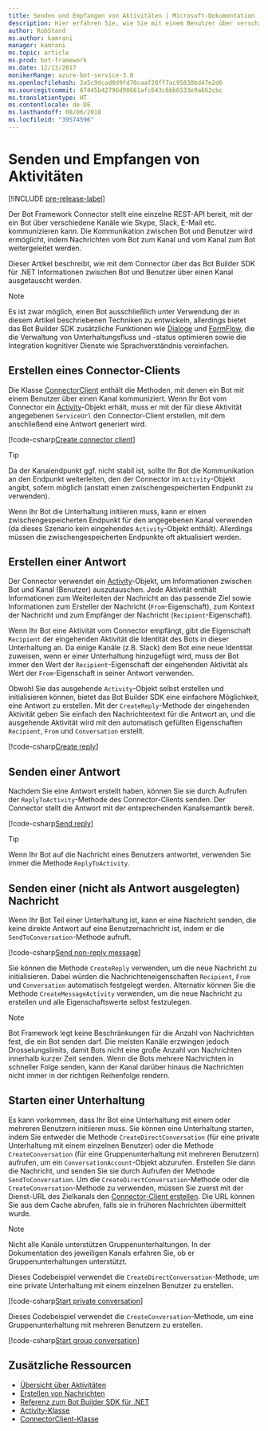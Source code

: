 ```yaml
---
title: Senden und Empfangen von Aktivitäten | Microsoft-Dokumentation
description: Hier erfahren Sie, wie Sie mit einem Benutzer über verschiedene Kanäle mit dem Connector-Dienst über das Bot Builder SDK für .NET Informationen austauschen.
author: RobStand
ms.author: kamrani
manager: kamrani
ms.topic: article
ms.prod: bot-framework
ms.date: 12/13/2017
monikerRange: azure-bot-service-3.0
ms.openlocfilehash: 2a5c9dcad0d9fd70caaf28ff7ac95830bd47e2d6
ms.sourcegitcommit: 67445b42796d90661afc643c6bb6533e9a662cbc
ms.translationtype: HT
ms.contentlocale: de-DE
ms.lasthandoff: 08/06/2018
ms.locfileid: "39574596"
---
```

# <a name="send-and-receive-activities"></a>Senden und Empfangen von Aktivitäten

[!INCLUDE [pre-release-label](../includes/pre-release-label-v3.md)]

Der Bot Framework Connector stellt eine einzelne REST-API bereit, mit der ein Bot über verschiedene Kanäle wie Skype, Slack, E-Mail etc. kommunizieren kann. Die Kommunikation zwischen Bot und Benutzer wird ermöglicht, indem Nachrichten vom Bot zum Kanal und vom Kanal zum Bot weitergeleitet werden. 

Dieser Artikel beschreibt, wie mit dem Connector über das Bot Builder SDK für .NET Informationen zwischen Bot und Benutzer über einen Kanal ausgetauscht werden. 

> [!NOTE]
> Es ist zwar möglich, einen Bot ausschließlich unter Verwendung der in diesem Artikel beschriebenen Techniken zu entwickeln, allerdings bietet das Bot Builder SDK zusätzliche Funktionen wie [Dialoge](bot-builder-dotnet-dialogs.md) und [FormFlow](bot-builder-dotnet-formflow.md), die die Verwaltung von Unterhaltungsfluss und -status optimieren sowie die Integration kognitiver Dienste wie Sprachverständnis vereinfachen.

## <a name="create-a-connector-client"></a>Erstellen eines Connector-Clients

Die Klasse [ConnectorClient][ConnectorClient] enthält die Methoden, mit denen ein Bot mit einem Benutzer über einen Kanal kommuniziert. Wenn Ihr Bot vom Connector ein <a href="https://docs.botframework.com/en-us/csharp/builder/sdkreference/dc/d2f/class_microsoft_1_1_bot_1_1_connector_1_1_activity.html" target="_blank">Activity</a>-Objekt erhält, muss er mit der für diese Aktivität angegebenen `ServiceUrl` den Connector-Client erstellen, mit dem anschließend eine Antwort generiert wird. 

[!code-csharp[Create connector client](../includes/code/dotnet-send-and-receive.cs#createConnectorClient)]

> [!TIP]
> Da der Kanalendpunkt ggf. nicht stabil ist, sollte Ihr Bot die Kommunikation an den Endpunkt weiterleiten, den der Connector im `Activity`-Objekt angibt, sofern möglich (anstatt einen zwischengespeicherten Endpunkt zu verwenden). 
>
> Wenn Ihr Bot die Unterhaltung initiieren muss, kann er einen zwischengespeicherten Endpunkt für den angegebenen Kanal verwenden (da dieses Szenario kein eingehendes `Activity`-Objekt enthält). Allerdings müssen die zwischengespeicherten Endpunkte oft aktualisiert werden. 

## <a id="create-reply"></a> Erstellen einer Antwort

Der Connector verwendet ein [Activity](bot-builder-dotnet-activities.md)-Objekt, um Informationen zwischen Bot und Kanal (Benutzer) auszutauschen. Jede Aktivität enthält Informationen zum Weiterleiten der Nachricht an das passende Ziel sowie Informationen zum Ersteller der Nachricht (`From`-Eigenschaft), zum Kontext der Nachricht und zum Empfänger der Nachricht (`Recipient`-Eigenschaft).

Wenn Ihr Bot eine Aktivität vom Connector empfängt, gibt die Eigenschaft `Recipient` der eingehenden Aktivität die Identität des Bots in dieser Unterhaltung an. Da einige Kanäle (z.B. Slack) dem Bot eine neue Identität zuweisen, wenn er einer Unterhaltung hinzugefügt wird, muss der Bot immer den Wert der `Recipient`-Eigenschaft der eingehenden Aktivität als Wert der `From`-Eigenschaft in seiner Antwort verwenden.

Obwohl Sie das ausgehende `Activity`-Objekt selbst erstellen und initialisieren können, bietet das Bot Builder SDK eine einfachere Möglichkeit, eine Antwort zu erstellen. Mit der `CreateReply`-Methode der eingehenden Aktivität geben Sie einfach den Nachrichtentext für die Antwort an, und die ausgehende Aktivität wird mit den automatisch gefüllten Eigenschaften `Recipient`, `From` und `Conversation` erstellt.

[!code-csharp[Create reply](../includes/code/dotnet-send-and-receive.cs#createReply)]

## <a name="send-a-reply"></a>Senden einer Antwort

Nachdem Sie eine Antwort erstellt haben, können Sie sie durch Aufrufen der `ReplyToActivity`-Methode des Connector-Clients senden. Der Connector stellt die Antwort mit der entsprechenden Kanalsemantik bereit. 

[!code-csharp[Send reply](../includes/code/dotnet-send-and-receive.cs#sendReply)]

> [!TIP]
> Wenn Ihr Bot auf die Nachricht eines Benutzers antwortet, verwenden Sie immer die Methode `ReplyToActivity`.

## <a name="send-a-non-reply-message"></a>Senden einer (nicht als Antwort ausgelegten) Nachricht 

Wenn Ihr Bot Teil einer Unterhaltung ist, kann er eine Nachricht senden, die keine direkte Antwort auf eine Benutzernachricht ist, indem er die `SendToConversation`-Methode aufruft. 

[!code-csharp[Send non-reply message](../includes/code/dotnet-send-and-receive.cs#sendNonReplyMessage)]

Sie können die Methode `CreateReply` verwenden, um die neue Nachricht zu initialisieren. Dabei würden die Nachrichteneigenschaften `Recipient`, `From` und `Conversation` automatisch festgelegt werden. Alternativ können Sie die Methode `CreateMessageActivity` verwenden, um die neue Nachricht zu erstellen und alle Eigenschaftswerte selbst festzulegen.

> [!NOTE]
> Bot Framework legt keine Beschränkungen für die Anzahl von Nachrichten fest, die ein Bot senden darf. Die meisten Kanäle erzwingen jedoch Drosselungslimits, damit Bots nicht eine große Anzahl von Nachrichten innerhalb kurzer Zeit senden. Wenn die Bots mehrere Nachrichten in schneller Folge senden, kann der Kanal darüber hinaus die Nachrichten nicht immer in der richtigen Reihenfolge rendern.

## <a name="start-a-conversation"></a>Starten einer Unterhaltung

Es kann vorkommen, dass Ihr Bot eine Unterhaltung mit einem oder mehreren Benutzern initiieren muss. Sie können eine Unterhaltung starten, indem Sie entweder die Methode `CreateDirectConversation` (für eine private Unterhaltung mit einem einzelnen Benutzer) oder die Methode `CreateConversation` (für eine Gruppenunterhaltung mit mehreren Benutzern) aufrufen, um ein `ConversationAccount`-Objekt abzurufen. Erstellen Sie dann die Nachricht, und senden Sie sie durch Aufrufen der Methode `SendToConversation`. Um die `CreateDirectConversation`-Methode oder die `CreateConversation`-Methode zu verwenden, müssen Sie zuerst mit der Dienst-URL des Zielkanals den [Connector-Client erstellen](#create-a-connector-client). Die URL können Sie aus dem Cache abrufen, falls sie in früheren Nachrichten übermittelt wurde. 

> [!NOTE]
> Nicht alle Kanäle unterstützen Gruppenunterhaltungen. In der Dokumentation des jeweiligen Kanals erfahren Sie, ob er Gruppenunterhaltungen unterstützt.

Dieses Codebeispiel verwendet die `CreateDirectConversation`-Methode, um eine private Unterhaltung mit einem einzelnen Benutzer zu erstellen.

[!code-csharp[Start private conversation](../includes/code/dotnet-send-and-receive.cs#startPrivateConversation)]

Dieses Codebeispiel verwendet die `CreateConversation`-Methode, um eine Gruppenunterhaltung mit mehreren Benutzern zu erstellen.

[!code-csharp[Start group conversation](../includes/code/dotnet-send-and-receive.cs#startGroupConversation)]

## <a name="additional-resources"></a>Zusätzliche Ressourcen

- [Übersicht über Aktivitäten](bot-builder-dotnet-activities.md)
- [Erstellen von Nachrichten](bot-builder-dotnet-create-messages.md)
- <a href="/dotnet/api/?view=botbuilder-3.11.0" target="_blank">Referenz zum Bot Builder SDK für .NET</a>
- <a href="https://docs.botframework.com/en-us/csharp/builder/sdkreference/dc/d2f/class_microsoft_1_1_bot_1_1_connector_1_1_activity.html" target="_blank">Activity-Klasse</a>
- <a href="/dotnet/api/microsoft.bot.connector.connectorclient" target="_blank">ConnectorClient-Klasse</a>

[ConnectorClient]: /dotnet/api/microsoft.bot.connector.connectorclient
